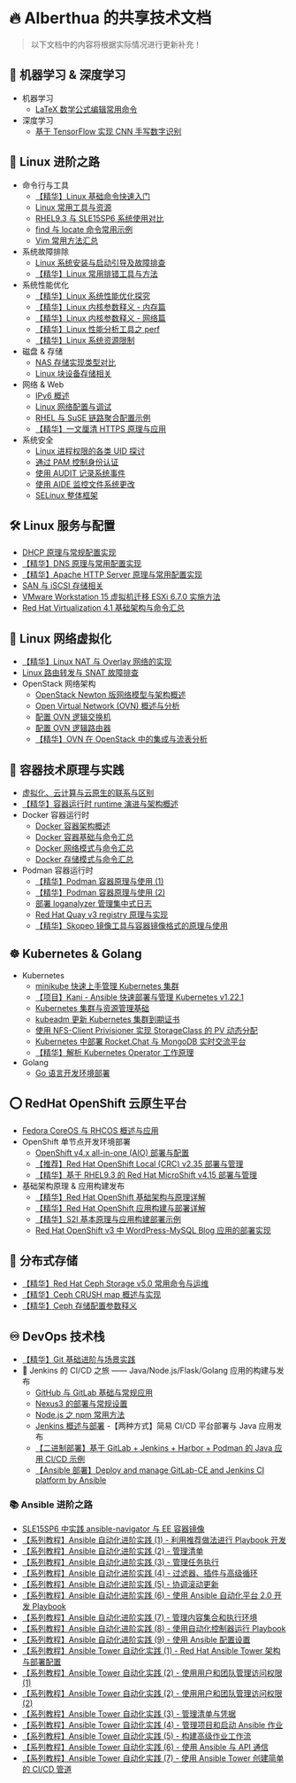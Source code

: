 # 🔥 Alberthua 的共享技术文档

> 以下文档中的内容将根据实际情况进行更新补充！

## 🧠 机器学习 & 深度学习

- 机器学习
  - [LaTeX 数学公式编辑常用命令](https://github.com/Alberthua-Perl/python-project-demo/blob/develop/%E6%9C%BA%E5%99%A8%E5%AD%A6%E4%B9%A0%20%26%20%E6%B7%B1%E5%BA%A6%E5%AD%A6%E4%B9%A0%E7%B3%BB%E5%88%97/LaTeX%20%E6%95%B0%E5%AD%A6%E5%85%AC%E5%BC%8F%E7%BC%96%E8%BE%91%E5%B8%B8%E7%94%A8%E5%91%BD%E4%BB%A4.md)
- 深度学习
  - [基于 TensorFlow 实现 CNN 手写数字识别](https://github.com/Alberthua-Perl/python-project-demo/blob/develop/%E5%9F%BA%E4%BA%8E%20TensorFlow%20%E5%AE%9E%E7%8E%B0%20CNN%20%E6%89%8B%E5%86%99%E6%95%B0%E5%AD%97%E8%AF%86%E5%88%AB/%E5%9F%BA%E4%BA%8E%20TensorFlow%20%E5%AE%9E%E7%8E%B0%20CNN%20%E6%89%8B%E5%86%99%E6%95%B0%E5%AD%97%E8%AF%86%E5%88%AB.ipynb)

## 🐧 **Linux 进阶之路**

- 命令行与工具
  - [【精华】Linux 基础命令快速入门](https://github.com/Alberthua-Perl/tech-docs/blob/master/Linux%20%E5%9F%BA%E7%A1%80%E4%B8%8E%E8%BF%9B%E9%98%B6/Linux%20%E5%9F%BA%E7%A1%80%E5%91%BD%E4%BB%A4%E5%BF%AB%E9%80%9F%E5%85%A5%E9%97%A8.md)
  - [Linux 常用工具与资源](https://github.com/Alberthua-Perl/tech-docs/blob/master/Linux%20%E5%9F%BA%E7%A1%80%E4%B8%8E%E8%BF%9B%E9%98%B6/Linux%20%E5%B8%B8%E7%94%A8%E5%B7%A5%E5%85%B7%E4%B8%8E%E8%B5%84%E6%BA%90/Linux%20%E5%B8%B8%E7%94%A8%E5%B7%A5%E5%85%B7%E4%B8%8E%E8%B5%84%E6%BA%90.md)
  - [RHEL9.3 与 SLE15SP6 系统使用对比](https://github.com/Alberthua-Perl/tech-docs/blob/master/Linux%20%E5%9F%BA%E7%A1%80%E4%B8%8E%E8%BF%9B%E9%98%B6/RHEL9.3%20%E4%B8%8E%20SLE15SP6%20%E7%B3%BB%E7%BB%9F%E4%BD%BF%E7%94%A8%E5%AF%B9%E6%AF%94/RHEL9.3%20%E4%B8%8E%20SLE15SP6%20%E7%B3%BB%E7%BB%9F%E4%BD%BF%E7%94%A8%E5%AF%B9%E6%AF%94.md)
  - [find 与 locate 命令常用示例](https://github.com/Alberthua-Perl/tech-docs/blob/master/Linux%20%E5%9F%BA%E7%A1%80%E4%B8%8E%E8%BF%9B%E9%98%B6/find%20%E4%B8%8E%20locate%20%E5%91%BD%E4%BB%A4%E5%B8%B8%E7%94%A8%E7%A4%BA%E4%BE%8B.md)
  - [Vim 常用方法汇总](https://github.com/Alberthua-Perl/tech-docs/blob/master/Linux%20%E5%9F%BA%E7%A1%80%E4%B8%8E%E8%BF%9B%E9%98%B6/Vim%20%E5%B8%B8%E7%94%A8%E6%96%B9%E6%B3%95%E6%B1%87%E6%80%BB/Vim%20%E5%B8%B8%E7%94%A8%E6%96%B9%E6%B3%95%E6%B1%87%E6%80%BB.md)
- 系统故障排除
  - [Linux 系统安装与启动引导及故障排查](https://github.com/Alberthua-Perl/tech-docs/blob/master/Linux%20%E5%9F%BA%E7%A1%80%E4%B8%8E%E8%BF%9B%E9%98%B6/Linux%20%E7%B3%BB%E7%BB%9F%E5%AE%89%E8%A3%85%E4%B8%8E%E5%90%AF%E5%8A%A8%E5%BC%95%E5%AF%BC%E8%A6%81%E7%82%B9%E5%8F%8A%E6%95%85%E9%9A%9C%E6%8E%92%E6%9F%A5/Linux%20%E7%B3%BB%E7%BB%9F%E5%AE%89%E8%A3%85%E4%B8%8E%E5%90%AF%E5%8A%A8%E5%BC%95%E5%AF%BC%E8%A6%81%E7%82%B9%E5%8F%8A%E6%95%85%E9%9A%9C%E6%8E%92%E6%9F%A5.md)
  - [【精华】Linux 常用排错工具与方法](https://github.com/Alberthua-Perl/tech-docs/blob/master/Linux%20%E5%9F%BA%E7%A1%80%E4%B8%8E%E8%BF%9B%E9%98%B6/Linux%20%E5%B8%B8%E7%94%A8%E6%8E%92%E9%94%99%E5%B7%A5%E5%85%B7%E4%B8%8E%E6%96%B9%E6%B3%95/Linux%20%E5%B8%B8%E7%94%A8%E6%8E%92%E9%94%99%E5%B7%A5%E5%85%B7%E4%B8%8E%E6%96%B9%E6%B3%95.md)
- 系统性能优化
  - [【精华】Linux 系统性能优化探究](https://github.com/Alberthua-Perl/tech-docs/blob/master/Linux%20%E5%9F%BA%E7%A1%80%E4%B8%8E%E8%BF%9B%E9%98%B6/Linux%20%E7%B3%BB%E7%BB%9F%E6%80%A7%E8%83%BD%E4%BC%98%E5%8C%96%E6%8E%A2%E7%A9%B6/Linux%20%E7%B3%BB%E7%BB%9F%E6%80%A7%E8%83%BD%E4%BC%98%E5%8C%96%E6%8E%A2%E7%A9%B6.md)
  - [【精华】Linux 内核参数释义 - 内存篇](https://github.com/Alberthua-Perl/tech-docs/blob/master/Linux%20%E5%9F%BA%E7%A1%80%E4%B8%8E%E8%BF%9B%E9%98%B6/Linux%20%E7%B3%BB%E7%BB%9F%E6%80%A7%E8%83%BD%E4%BC%98%E5%8C%96%E6%8E%A2%E7%A9%B6/Linux%E5%86%85%E6%A0%B8%E5%8F%82%E6%95%B0%E9%87%8A%E4%B9%89_Memory_20240907%E6%9B%B4%E6%96%B0.png)
  - [【精华】Linux 内核参数释义 - 网络篇](https://github.com/Alberthua-Perl/tech-docs/blob/master/Linux%20%E5%9F%BA%E7%A1%80%E4%B8%8E%E8%BF%9B%E9%98%B6/Linux%20%E7%B3%BB%E7%BB%9F%E6%80%A7%E8%83%BD%E4%BC%98%E5%8C%96%E6%8E%A2%E7%A9%B6/Linux%E5%86%85%E6%A0%B8%E5%8F%82%E6%95%B0%E9%87%8A%E4%B9%89_Network_20240907%E6%9B%B4%E6%96%B0.png)
  - [【精华】Linux 性能分析工具之 perf](https://github.com/Alberthua-Perl/tech-docs/blob/master/Linux%20%E5%9F%BA%E7%A1%80%E4%B8%8E%E8%BF%9B%E9%98%B6/Linux%20%E6%80%A7%E8%83%BD%E5%88%86%E6%9E%90%E5%B7%A5%E5%85%B7%E4%B9%8B%20perf/Linux%20%E6%80%A7%E8%83%BD%E5%88%86%E6%9E%90%E5%B7%A5%E5%85%B7%E4%B9%8B%20perf.md)
  - [【精华】Linux 系统资源限制](https://github.com/Alberthua-Perl/tech-docs/blob/master/Linux%20%E5%9F%BA%E7%A1%80%E4%B8%8E%E8%BF%9B%E9%98%B6/Linux%20%E7%B3%BB%E7%BB%9F%E8%B5%84%E6%BA%90%E9%99%90%E5%88%B6/Linux%20%E7%B3%BB%E7%BB%9F%E8%B5%84%E6%BA%90%E9%99%90%E5%88%B6.md)
- 磁盘 & 存储
  - [NAS 存储实现类型对比](https://github.com/Alberthua-Perl/tech-docs/blob/master/Linux%20%E5%9F%BA%E7%A1%80%E4%B8%8E%E8%BF%9B%E9%98%B6/NAS%20%E5%AE%9E%E7%8E%B0%E7%B1%BB%E5%9E%8B%E5%AF%B9%E6%AF%94/NAS%20%E5%AD%98%E5%82%A8%E5%AE%9E%E7%8E%B0%E7%B1%BB%E5%9E%8B%E5%AF%B9%E6%AF%94.md)
  - [Linux 块设备存储相关](https://github.com/Alberthua-Perl/tech-docs/blob/master/Linux%20%E5%9F%BA%E7%A1%80%E4%B8%8E%E8%BF%9B%E9%98%B6/Linux%20%E5%9D%97%E8%AE%BE%E5%A4%87%E5%AD%98%E5%82%A8%E7%9B%B8%E5%85%B3/Linux%20%E5%9D%97%E8%AE%BE%E5%A4%87%E5%AD%98%E5%82%A8%E7%9B%B8%E5%85%B3.md)
- 网络 & Web
  - [IPv6 概述](https://github.com/Alberthua-Perl/tech-docs/blob/master/Linux%20%E5%9F%BA%E7%A1%80%E4%B8%8E%E8%BF%9B%E9%98%B6/IPv6%20%E6%A6%82%E8%BF%B0.pdf)
  - [Linux 网络配置与调试](https://github.com/Alberthua-Perl/tech-docs/blob/master/Linux%20%E5%9F%BA%E7%A1%80%E4%B8%8E%E8%BF%9B%E9%98%B6/Linux%20%E7%BD%91%E7%BB%9C%E9%85%8D%E7%BD%AE%E4%B8%8E%E8%B0%83%E8%AF%95.md)
  - [RHEL 与 SuSE 链路聚合配置示例](https://github.com/Alberthua-Perl/tech-docs/blob/master/Linux%20%E5%9F%BA%E7%A1%80%E4%B8%8E%E8%BF%9B%E9%98%B6/RHEL%20%E4%B8%8E%20SuSE%20%E9%93%BE%E8%B7%AF%E8%81%9A%E5%90%88%E9%85%8D%E7%BD%AE%E7%A4%BA%E4%BE%8B.pdf)
  - [【精华】一文厘清 HTTPS 原理与应用](https://github.com/Alberthua-Perl/tech-docs/blob/master/Linux%20%E5%9F%BA%E7%A1%80%E4%B8%8E%E8%BF%9B%E9%98%B6/%E4%B8%80%E6%96%87%E5%8E%98%E6%B8%85%20HTTPS%20%E5%8E%9F%E7%90%86%E4%B8%8E%E5%BA%94%E7%94%A8/%E4%B8%80%E6%96%87%E5%8E%98%E6%B8%85%20HTTPS%20%E5%8E%9F%E7%90%86%E4%B8%8E%E5%BA%94%E7%94%A8.md)
- 系统安全
  - [Linux 进程权限的各类 UID 探讨](https://github.com/Alberthua-Perl/tech-docs/blob/master/Linux%20%E5%9F%BA%E7%A1%80%E4%B8%8E%E8%BF%9B%E9%98%B6/Linux%20%E8%BF%9B%E7%A8%8B%E6%9D%83%E9%99%90%E7%9A%84%E5%90%84%E7%B1%BB%20UID%20%E6%8E%A2%E8%AE%A8/Linux%20%E8%BF%9B%E7%A8%8B%E6%9D%83%E9%99%90%E7%9A%84%E5%90%84%E7%B1%BB%20UID%20%E6%8E%A2%E8%AE%A8.md)
  - [通过 PAM 控制身份认证](https://github.com/Alberthua-Perl/tech-docs/blob/master/Linux%20%E5%9F%BA%E7%A1%80%E4%B8%8E%E8%BF%9B%E9%98%B6/%E9%80%9A%E8%BF%87%20PAM%20%E6%8E%A7%E5%88%B6%E8%BA%AB%E4%BB%BD%E8%AE%A4%E8%AF%81.png)
  - [使用 AUDIT 记录系统事件](https://github.com/Alberthua-Perl/tech-docs/blob/master/Linux%20%E5%9F%BA%E7%A1%80%E4%B8%8E%E8%BF%9B%E9%98%B6/%E4%BD%BF%E7%94%A8%20AUDIT%20%E8%AE%B0%E5%BD%95%E7%B3%BB%E7%BB%9F%E4%BA%8B%E4%BB%B6.png)
  - [使用 AIDE 监控文件系统更改](https://github.com/Alberthua-Perl/tech-docs/blob/master/Linux%20%E5%9F%BA%E7%A1%80%E4%B8%8E%E8%BF%9B%E9%98%B6/%E4%BD%BF%E7%94%A8%20AIDE%20%E7%9B%91%E6%8E%A7%E6%96%87%E4%BB%B6%E7%B3%BB%E7%BB%9F%E6%9B%B4%E6%94%B9.png)
  - [SELinux 整体框架](https://github.com/Alberthua-Perl/tech-docs/blob/master/Linux%20%E5%9F%BA%E7%A1%80%E4%B8%8E%E8%BF%9B%E9%98%B6/SELinux%20%E6%A1%86%E6%9E%B6.png)

## 🛠 **Linux 服务与配置**

- [DHCP 原理与常规配置实现](https://github.com/Alberthua-Perl/sc-col/tree/master/dhcp-server-conf)
- [【精华】DNS 原理与常用配置实现](https://github.com/Alberthua-Perl/tech-docs/blob/master/Linux%20%E5%9F%BA%E7%A1%80%E4%B8%8E%E8%BF%9B%E9%98%B6/DNS%20%E5%8E%9F%E7%90%86%E4%B8%8E%E5%B8%B8%E7%94%A8%E9%85%8D%E7%BD%AE%E5%AE%9E%E7%8E%B0/DNS%20%E5%8E%9F%E7%90%86%E4%B8%8E%E5%B8%B8%E7%94%A8%E9%85%8D%E7%BD%AE%E5%AE%9E%E7%8E%B0.md)
- [【精华】Apache HTTP Server 原理与常用配置实现](https://github.com/Alberthua-Perl/tech-docs/blob/master/Linux%20%E5%9F%BA%E7%A1%80%E4%B8%8E%E8%BF%9B%E9%98%B6/Apache%20HTTP%20Server%20%20%E5%8E%9F%E7%90%86%E4%B8%8E%E5%B8%B8%E7%94%A8%E9%85%8D%E7%BD%AE%E5%AE%9E%E7%8E%B0.md)
- [SAN 与 iSCSI 存储相关](https://github.com/Alberthua-Perl/tech-docs/blob/master/Linux%20%E5%9F%BA%E7%A1%80%E4%B8%8E%E8%BF%9B%E9%98%B6/SAN%20%E4%B8%8E%20iSCSI%20%E5%AD%98%E5%82%A8%E7%9B%B8%E5%85%B3/SAN%20%E4%B8%8E%20iSCSI%20%E5%AD%98%E5%82%A8%E7%9B%B8%E5%85%B3.md)
- [VMware Workstation 15 虚拟机迁移 ESXi 6.7.0 实施方法](https://github.com/Alberthua-Perl/tech-docs/blob/master/Linux%20%E5%9F%BA%E7%A1%80%E4%B8%8E%E8%BF%9B%E9%98%B6/VMware%20Workstation%2015%20%E8%99%9A%E6%8B%9F%E6%9C%BA%E8%BF%81%E7%A7%BB%20ESXi%206.7.0%20%E5%AE%9E%E6%96%BD%E6%96%B9%E6%B3%95/VMware%20Workstation%2015%20%E8%99%9A%E6%8B%9F%E6%9C%BA%E8%BF%81%E7%A7%BB%20ESXi%206.7.0%20%E5%AE%9E%E6%96%BD%E6%96%B9%E6%B3%95.md)
- [Red Hat Virtualization 4.1 基础架构与命令汇总](https://github.com/Alberthua-Perl/tech-docs/blob/master/Linux%20%E5%9F%BA%E7%A1%80%E4%B8%8E%E8%BF%9B%E9%98%B6/Red%20Hat%20Virtualization%204.1%20%E5%9F%BA%E7%A1%80%E6%9E%B6%E6%9E%84%E4%B8%8E%E5%91%BD%E4%BB%A4%E6%B1%87%E6%80%BB.pdf)

## 🚀 **Linux 网络虚拟化**

- [【精华】Linux NAT 与 Overlay 网络的实现](https://github.com/Alberthua-Perl/tech-docs/blob/master/Linux%20%E7%BD%91%E7%BB%9C%E8%99%9A%E6%8B%9F%E5%8C%96/Linux%20NAT%20%E4%B8%8E%20Overlay%20%E7%BD%91%E7%BB%9C%E7%9A%84%E5%AE%9E%E7%8E%B0.md)
- [Linux 路由转发与 SNAT 故障排查](https://github.com/Alberthua-Perl/tech-docs/blob/master/Linux%20%E7%BD%91%E7%BB%9C%E8%99%9A%E6%8B%9F%E5%8C%96/Linux%20%E8%B7%AF%E7%94%B1%E8%BD%AC%E5%8F%91%E4%B8%8E%20SNAT%20%E6%95%85%E9%9A%9C%E6%8E%92%E6%9F%A5.md)
- OpenStack 网络架构
  - [OpenStack Newton 版网络模型与架构概述](https://github.com/Alberthua-Perl/tech-docs/blob/master/Linux%20%E7%BD%91%E7%BB%9C%E8%99%9A%E6%8B%9F%E5%8C%96/OpenStack%20Newton%20%E7%89%88%E7%BD%91%E7%BB%9C%E6%A8%A1%E5%9E%8B%E4%B8%8E%E6%9E%B6%E6%9E%84%E6%A6%82%E8%BF%B0.md)
  - [Open Virtual Network (OVN) 概述与分析](https://github.com/Alberthua-Perl/sc-col/blob/master/ovn-arch/docs/ovn-arch-introduce.md)
  - [配置 OVN 逻辑交换机](https://github.com/Alberthua-Perl/sc-col/blob/master/ovn-arch/docs/ovn-logical-switch-demo.md)
  - [配置 OVN 逻辑路由器](https://github.com/Alberthua-Perl/sc-col/blob/master/ovn-arch/docs/ovn-logical-router-demo.md)
  - [【精华】OVN 在 OpenStack 中的集成与流表分析](https://github.com/Alberthua-Perl/sc-col/blob/master/ovn-arch/docs/ovn-openstack-openflow-analysis.md)

## 🐳 **容器技术原理与实践**

- [虚拟化、云计算与云原生的联系与区别](https://github.com/Alberthua-Perl/tech-docs/blob/master/%E5%AE%B9%E5%99%A8%E6%8A%80%E6%9C%AF%E5%8E%9F%E7%90%86%E4%B8%8E%E5%AE%9E%E8%B7%B5/%E8%99%9A%E6%8B%9F%E5%8C%96%E3%80%81%E4%BA%91%E8%AE%A1%E7%AE%97%E4%B8%8E%E4%BA%91%E5%8E%9F%E7%94%9F%E7%9A%84%E8%81%94%E7%B3%BB%E4%B8%8E%E5%8C%BA%E5%88%AB.md)
- [【精华】容器运行时 runtime 演进与架构概述](https://github.com/Alberthua-Perl/tech-docs/blob/master/%E5%AE%B9%E5%99%A8%E6%8A%80%E6%9C%AF%E5%8E%9F%E7%90%86%E4%B8%8E%E5%AE%9E%E8%B7%B5/%E5%AE%B9%E5%99%A8%E8%BF%90%E8%A1%8C%E6%97%B6%20runtime%20%E6%BC%94%E8%BF%9B%E4%B8%8E%E6%9E%B6%E6%9E%84%E6%A6%82%E8%BF%B0.md)
- Docker 容器运行时
  - [Docker 容器架构概述](https://github.com/Alberthua-Perl/tech-docs/blob/master/%E5%AE%B9%E5%99%A8%E6%8A%80%E6%9C%AF%E5%8E%9F%E7%90%86%E4%B8%8E%E5%AE%9E%E8%B7%B5/Docker%E5%AE%B9%E5%99%A8%E6%9E%B6%E6%9E%84%E6%A6%82%E8%BF%B0.pdf)
  - [Docker 容器基础与命令汇总](https://github.com/Alberthua-Perl/tech-docs/blob/master/%E5%AE%B9%E5%99%A8%E6%8A%80%E6%9C%AF%E5%8E%9F%E7%90%86%E4%B8%8E%E5%AE%9E%E8%B7%B5/Docker%E5%AE%B9%E5%99%A8%E5%9F%BA%E7%A1%80%E4%B8%8E%E5%91%BD%E4%BB%A4%E6%B1%87%E6%80%BB.pdf)
  - [Docker 网络模式与命令汇总](https://github.com/Alberthua-Perl/tech-docs/blob/master/%E5%AE%B9%E5%99%A8%E6%8A%80%E6%9C%AF%E5%8E%9F%E7%90%86%E4%B8%8E%E5%AE%9E%E8%B7%B5/Docker%E7%BD%91%E7%BB%9C%E6%A8%A1%E5%BC%8F%E4%B8%8E%E5%91%BD%E4%BB%A4%E6%B1%87%E6%80%BB.pdf)
  - [Docker 存储模式与命令汇总](https://github.com/Alberthua-Perl/tech-docs/blob/master/%E5%AE%B9%E5%99%A8%E6%8A%80%E6%9C%AF%E5%8E%9F%E7%90%86%E4%B8%8E%E5%AE%9E%E8%B7%B5/Docker%E5%AD%98%E5%82%A8%E6%A8%A1%E5%BC%8F%E4%B8%8E%E5%91%BD%E4%BB%A4%E6%B1%87%E6%80%BB.pdf)
- Podman 容器运行时
  - [【精华】Podman 容器原理与使用 (1)](https://github.com/Alberthua-Perl/tech-docs/blob/master/%E5%AE%B9%E5%99%A8%E6%8A%80%E6%9C%AF%E5%8E%9F%E7%90%86%E4%B8%8E%E5%AE%9E%E8%B7%B5/Podman%20%E5%AE%B9%E5%99%A8%E5%8E%9F%E7%90%86%E4%B8%8E%E4%BD%BF%E7%94%A8%EF%BC%881%EF%BC%89.md)
  - [【精华】Podman 容器原理与使用 (2)](https://github.com/Alberthua-Perl/tech-docs/blob/master/%E5%AE%B9%E5%99%A8%E6%8A%80%E6%9C%AF%E5%8E%9F%E7%90%86%E4%B8%8E%E5%AE%9E%E8%B7%B5/Podman%20%E5%AE%B9%E5%99%A8%E5%8E%9F%E7%90%86%E4%B8%8E%E4%BD%BF%E7%94%A8%EF%BC%882%EF%BC%89.md)
  - [部署 loganalyzer 管理集中式日志](https://github.com/Alberthua-Perl/tech-docs/blob/master/%E5%AE%B9%E5%99%A8%E6%8A%80%E6%9C%AF%E5%8E%9F%E7%90%86%E4%B8%8E%E5%AE%9E%E8%B7%B5/%E9%83%A8%E7%BD%B2%20loganalyzer%20%E7%AE%A1%E7%90%86%E9%9B%86%E4%B8%AD%E5%BC%8F%E6%97%A5%E5%BF%97.md)
  - [Red Hat Quay v3 registry 原理与实现](https://github.com/Alberthua-Perl/tech-docs/blob/master/%E5%AE%B9%E5%99%A8%E6%8A%80%E6%9C%AF%E5%8E%9F%E7%90%86%E4%B8%8E%E5%AE%9E%E8%B7%B5/Red%20Hat%20Quay%20v3%20registry%20%E5%8E%9F%E7%90%86%E4%B8%8E%E5%AE%9E%E7%8E%B0.md)
  - [【精华】Skopeo 镜像工具与容器镜像格式的原理与使用](https://github.com/Alberthua-Perl/tech-docs/blob/master/%E5%AE%B9%E5%99%A8%E6%8A%80%E6%9C%AF%E5%8E%9F%E7%90%86%E4%B8%8E%E5%AE%9E%E8%B7%B5/Skopeo%20%E9%95%9C%E5%83%8F%E5%B7%A5%E5%85%B7%E4%B8%8E%E5%AE%B9%E5%99%A8%E9%95%9C%E5%83%8F%E6%A0%BC%E5%BC%8F%E7%9A%84%E5%8E%9F%E7%90%86%E4%B8%8E%E4%BD%BF%E7%94%A8.md)

## ☸ **Kubernetes & Golang**

- Kubernetes
  - [minikube 快速上手管理 Kubernetes 集群](https://github.com/Alberthua-Perl/tech-docs/blob/master/Kubernetes/minukube%20%E5%BF%AB%E9%80%9F%E4%B8%8A%E6%89%8B%E7%AE%A1%E7%90%86%20Kubernetes%20%E9%9B%86%E7%BE%A4/minikube%20%E5%BF%AB%E9%80%9F%E4%B8%8A%E6%89%8B%E7%AE%A1%E7%90%86%20Kubernetes%20%E9%9B%86%E7%BE%A4.md)
  - [【项目】Kani - Ansible 快速部署与管理 Kubernetes v1.22.1](https://github.com/Alberthua-Perl/kani)
  - [Kubernetes 集群与资源管理基础](https://github.com/Alberthua-Perl/tech-docs/blob/master/Kubernetes/Kubernetes%20%E9%9B%86%E7%BE%A4%E4%B8%8E%E8%B5%84%E6%BA%90%E7%AE%A1%E7%90%86%E5%9F%BA%E7%A1%80/Kubernetes%20%E9%9B%86%E7%BE%A4%E4%B8%8E%E8%B5%84%E6%BA%90%E7%AE%A1%E7%90%86%E5%9F%BA%E7%A1%80.md)
  - [kubeadm 更新 Kubernetes 集群到期证书](https://github.com/Alberthua-Perl/tech-docs/blob/master/Kubernetes/kubeadm%20%E6%9B%B4%E6%96%B0%20Kubernetes%20%E9%9B%86%E7%BE%A4%E5%88%B0%E6%9C%9F%E8%AF%81%E4%B9%A6.md)
  - [使用 NFS-Client Privisioner 实现 StorageClass 的 PV 动态分配](https://github.com/Alberthua-Perl/go-kubernetes-learn-path/tree/hotfixes/nfs-provisioned-storageclass)
  - [Kubernetes 中部署 Rocket.Chat 与 MongoDB 实时交流平台](https://github.com/Alberthua-Perl/go-kubernetes-learn-path/tree/hotfixes/rocketchat-mongo-statefulset-app)
  - [【精华】解析 Kubernetes Operator 工作原理](https://github.com/Alberthua-Perl/tech-docs/blob/master/Kubernetes/%E8%A7%A3%E6%9E%90%20Kubernetes%20Operator%20%E5%B7%A5%E4%BD%9C%E5%8E%9F%E7%90%86/%E8%A7%A3%E6%9E%90%20Kubernetes%20Operator%20%E5%B7%A5%E4%BD%9C%E5%8E%9F%E7%90%86.md)
- Golang
  - [Go 语言开发环境部署](https://github.com/Alberthua-Perl/tech-docs/blob/master/Go%20%E7%A8%8B%E5%BA%8F%E8%AE%BE%E8%AE%A1%E8%AF%AD%E8%A8%80/Go%20%E8%AF%AD%E8%A8%80%E5%BC%80%E5%8F%91%E7%8E%AF%E5%A2%83%E9%83%A8%E7%BD%B2.md)

## ⭕️ **RedHat OpenShift 云原生平台**

- [Fedora CoreOS 与 RHCOS 概述与应用](https://github.com/Alberthua-Perl/tech-docs/blob/master/RedHat%20OpenShift%20Container%20Platform/Fedora%20CoreOS%20%E4%B8%8E%20RHCOS%20%E6%A6%82%E8%BF%B0%E4%B8%8E%E5%BA%94%E7%94%A8/Fedora%20CoreOS%20%E4%B8%8E%20RHCOS%20%E6%A6%82%E8%BF%B0%E4%B8%8E%E5%BA%94%E7%94%A8.md)
- OpenShift 单节点开发环境部署
  - [OpenShift v4.x all-in-one (AIO) 部署与配置](https://github.com/Alberthua-Perl/tech-docs/blob/master/RedHat%20OpenShift%20Container%20Platform/OpenShift%20v4.x%20all-in-one%20(AIO)%20%E9%83%A8%E7%BD%B2%E4%B8%8E%E9%85%8D%E7%BD%AE/OpenShift%20v4.x%20all-in-one%20(AIO)%20%E9%83%A8%E7%BD%B2%E4%B8%8E%E9%85%8D%E7%BD%AE.md)
  - [【推荐】Red Hat OpenShift Local (CRC) v2.35 部署与管理](https://github.com/Alberthua-Perl/tech-docs/blob/master/RedHat%20OpenShift%20Container%20Platform/Red%20Hat%20OpenShift%20Local%20(CRC)%20v2.35%20%E9%83%A8%E7%BD%B2%E4%B8%8E%E7%AE%A1%E7%90%86.md)
  - [【精华】基于 RHEL9.3 的 Red Hat MicroShift v4.15 部署与管理](https://github.com/Alberthua-Perl/tech-docs/blob/master/RedHat%20OpenShift%20Container%20Platform/%E5%9F%BA%E4%BA%8E%20RHEL9.3%20%E7%9A%84%20Red%20Hat%20MicroShift%20v4.15%20%E9%83%A8%E7%BD%B2%E4%B8%8E%E7%AE%A1%E7%90%86/%E5%9F%BA%E4%BA%8E%20RHEL9.3%20%E7%9A%84%20Red%20Hat%20MicroShift%20v4.15%20%E9%83%A8%E7%BD%B2%E4%B8%8E%E7%AE%A1%E7%90%86.md)
- 基础架构原理 & 应用构建发布
  - [【精华】Red Hat OpenShift 基础架构与原理详解](https://github.com/Alberthua-Perl/tech-docs/blob/master/RedHat%20OpenShift%20Container%20Platform/Red%20Hat%20OpenShift%20%E5%9F%BA%E7%A1%80%E6%9E%B6%E6%9E%84%E4%B8%8E%E5%8E%9F%E7%90%86%E8%AF%A6%E8%A7%A3/Red%20Hat%20OpenShift%20%E5%9F%BA%E7%A1%80%E6%9E%B6%E6%9E%84%E4%B8%8E%E5%8E%9F%E7%90%86%E8%AF%A6%E8%A7%A3.md)
  - [【精华】Red Hat OpenShift 应用构建与部署详解](https://github.com/Alberthua-Perl/tech-docs/blob/master/RedHat%20OpenShift%20Container%20Platform/Red%20Hat%20OpenShift%20%E5%BA%94%E7%94%A8%E6%9E%84%E5%BB%BA%E4%B8%8E%E9%83%A8%E7%BD%B2%E8%AF%A6%E8%A7%A3/Red%20Hat%20OpenShift%20%E5%BA%94%E7%94%A8%E6%9E%84%E5%BB%BA%E4%B8%8E%E9%83%A8%E7%BD%B2%E8%AF%A6%E8%A7%A3.md)
  - [【精华】S2I 基本原理与应用构建部署示例](https://github.com/Alberthua-Perl/tech-docs/blob/master/RedHat%20OpenShift%20Container%20Platform/S2I%20%E5%9F%BA%E6%9C%AC%E5%8E%9F%E7%90%86%E4%B8%8E%E5%BA%94%E7%94%A8%E6%9E%84%E5%BB%BA%E9%83%A8%E7%BD%B2%E7%A4%BA%E4%BE%8B/S2I%20%E5%9F%BA%E6%9C%AC%E5%8E%9F%E7%90%86%E4%B8%8E%E5%BA%94%E7%94%A8%E6%9E%84%E5%BB%BA%E9%83%A8%E7%BD%B2%E7%A4%BA%E4%BE%8B.md)
  - [Red Hat OpenShift v3 中 WordPress-MySQL Blog 应用的部署实现](https://github.com/Alberthua-Perl/go-kubernetes-learn-path/tree/hotfixes/wordpress-mysql-blog-app)

## 🐙 **分布式存储**

- [【精华】Red Hat Ceph Storage v5.0 常用命令与运维](https://github.com/Alberthua-Perl/tech-docs/blob/master/%E5%88%86%E5%B8%83%E5%BC%8F%E5%AD%98%E5%82%A8/Red%20Hat%20Ceph%20Storage%20v5.0%20%E5%B8%B8%E7%94%A8%E5%91%BD%E4%BB%A4%E4%B8%8E%E8%BF%90%E7%BB%B4/Red%20Hat%20Ceph%20Storage%20v5.0%20%E5%B8%B8%E7%94%A8%E5%91%BD%E4%BB%A4%E4%B8%8E%E8%BF%90%E7%BB%B4.md)
- [【精华】Ceph CRUSH map 概述与实现](https://github.com/Alberthua-Perl/tech-docs/blob/master/%E5%88%86%E5%B8%83%E5%BC%8F%E5%AD%98%E5%82%A8/Ceph%20CRUSH%20map%20%E6%A6%82%E8%BF%B0%E4%B8%8E%E5%AE%9E%E7%8E%B0/Ceph%20CRUSH%20map%20%E6%A6%82%E8%BF%B0%E4%B8%8E%E5%AE%9E%E7%8E%B0.md)
- [【精华】Ceph 存储配置参数释义](https://github.com/Alberthua-Perl/tech-docs/blob/master/%E5%88%86%E5%B8%83%E5%BC%8F%E5%AD%98%E5%82%A8/Ceph%20%E5%AD%98%E5%82%A8%E9%85%8D%E7%BD%AE%E5%8F%82%E6%95%B0%E9%87%8A%E4%B9%89_20250427%E6%9B%B4%E6%96%B0.png)

## ♾️ **DevOps 技术栈**

- [【精华】Git 基础进阶与场景实践](https://github.com/Alberthua-Perl/tech-docs/blob/master/DevOps%20%E6%8A%80%E6%9C%AF%E6%A0%88/Git%20%E5%9F%BA%E7%A1%80%E8%BF%9B%E9%98%B6%E4%B8%8E%E5%9C%BA%E6%99%AF%E5%AE%9E%E8%B7%B5/Git%20%E5%9F%BA%E7%A1%80%E8%BF%9B%E9%98%B6%E4%B8%8E%E5%9C%BA%E6%99%AF%E5%AE%9E%E8%B7%B5.md)
- 🎯 Jenkins 的 CI/CD 之旅 —— Java/Node.js/Flask/Golang 应用的构建与发布
  - [GitHub 与 GitLab 基础与常规应用](https://github.com/Alberthua-Perl/tech-docs/blob/master/DevOps%20%E6%8A%80%E6%9C%AF%E6%A0%88/Jenkins%20%E7%9A%84%20CICD%20%E4%B9%8B%E6%97%85/GitHub%20%E4%B8%8E%20GitLab%20%E5%9F%BA%E7%A1%80%E4%B8%8E%E5%B8%B8%E8%A7%84%E4%BD%BF%E7%94%A8/GitHub%20%E4%B8%8E%20GitLab%20%E5%9F%BA%E7%A1%80%E4%B8%8E%E5%B8%B8%E8%A7%84%E4%BD%BF%E7%94%A8.md)
  - [Nexus3 的部署与常规设置](https://github.com/Alberthua-Perl/tech-docs/blob/master/DevOps%20%E6%8A%80%E6%9C%AF%E6%A0%88/Jenkins%20%E7%9A%84%20CICD%20%E4%B9%8B%E6%97%85/Nexus3%20%E7%9A%84%E9%83%A8%E7%BD%B2%E4%B8%8E%E5%B8%B8%E8%A7%84%E8%AE%BE%E7%BD%AE/Nexus3%20%E7%9A%84%E9%83%A8%E7%BD%B2%E4%B8%8E%E5%B8%B8%E8%A7%84%E8%AE%BE%E7%BD%AE.md)
  - [Node.js 之 npm 常用方法](https://github.com/Alberthua-Perl/tech-docs/blob/master/DevOps%20%E6%8A%80%E6%9C%AF%E6%A0%88/Jenkins%20%E7%9A%84%20CICD%20%E4%B9%8B%E6%97%85/Node.js%20%E4%B9%8B%20npm%20%E5%B8%B8%E7%94%A8%E6%96%B9%E6%B3%95/Node.js%20%E4%B9%8B%20npm%20%E5%B8%B8%E7%94%A8%E6%96%B9%E6%B3%95.md)
  - [Jenkins 概述与部署](https://github.com/Alberthua-Perl/tech-docs/blob/master/DevOps%20%E6%8A%80%E6%9C%AF%E6%A0%88/Jenkins%20%E7%9A%84%20CICD%20%E4%B9%8B%E6%97%85/Jenkins%20%E6%A6%82%E8%BF%B0%E4%B8%8E%E9%83%A8%E7%BD%B2/Jenkins%20%E6%A6%82%E8%BF%B0%E4%B8%8E%E9%83%A8%E7%BD%B2.md)
-【两种方式】简易 CI/CD 平台部署与 Java 应用发布
  - [【二进制部署】基于 GitLab + Jenkins + Harbor + Podman 的 Java 应用 CI/CD 示例](https://github.com/Alberthua-Perl/tech-docs/blob/master/DevOps%20%E6%8A%80%E6%9C%AF%E6%A0%88/%E5%9F%BA%E4%BA%8E%20GitLab%20%2B%20Jenkins%20%2B%20Harbor%20%2B%20Podman%20%E7%9A%84%20CICD%20%E7%A4%BA%E4%BE%8B/%E5%9F%BA%E4%BA%8E%20GitLab%20%2B%20Jenkins%20%2B%20Harbor%20%2B%20Podman%20%E7%9A%84%20CICD%20%E7%A4%BA%E4%BE%8B.md)
  - [【Ansible 部署】Deploy and manage GitLab-CE and Jenkins CI platform by Ansible](https://github.com/Alberthua-Perl/ansible-demo/tree/master/ansible-cicd-plt)

### 📚 Ansible 进阶之路

- [SLE15SP6 中实践 ansible-navigator 与 EE 容器镜像](https://github.com/Alberthua-Perl/tech-docs/blob/master/DevOps%20%E6%8A%80%E6%9C%AF%E6%A0%88/SLE15SP6%20%E4%B8%AD%E5%AE%9E%E8%B7%B5%20ansible-navigator%20%E4%B8%8E%20EE%20%E5%AE%B9%E5%99%A8%E9%95%9C%E5%83%8F.md)
- [【系列教程】Ansible 自动化进阶实践 (1) - 利用推荐做法进行 Playbook 开发](https://github.com/Alberthua-Perl/tech-docs/blob/master/DevOps%20%E6%8A%80%E6%9C%AF%E6%A0%88/Ansible%20%E8%87%AA%E5%8A%A8%E5%8C%96%E8%BF%9B%E9%98%B6%E5%AE%9E%E8%B7%B5%20-%20%E5%88%A9%E7%94%A8%E6%8E%A8%E8%8D%90%E5%81%9A%E6%B3%95%E8%BF%9B%E8%A1%8C%20Playbook%20%E5%BC%80%E5%8F%91.md)
- [【系列教程】Ansible 自动化进阶实践 (2) - 管理清单](https://github.com/Alberthua-Perl/tech-docs/blob/master/DevOps%20%E6%8A%80%E6%9C%AF%E6%A0%88/Ansible%20%E8%87%AA%E5%8A%A8%E5%8C%96%E8%BF%9B%E9%98%B6%E5%AE%9E%E8%B7%B5%20-%20%E7%AE%A1%E7%90%86%E6%B8%85%E5%8D%95.md)
- [【系列教程】Ansible 自动化进阶实践 (3) - 管理任务执行](https://github.com/Alberthua-Perl/tech-docs/blob/master/DevOps%20%E6%8A%80%E6%9C%AF%E6%A0%88/Ansible%20%E8%87%AA%E5%8A%A8%E5%8C%96%E8%BF%9B%E9%98%B6%E5%AE%9E%E8%B7%B5%20-%20%E7%AE%A1%E7%90%86%E4%BB%BB%E5%8A%A1%E6%89%A7%E8%A1%8C.md) 
- [【系列教程】Ansible 自动化进阶实践 (4) - 过滤器、插件与高级循环](https://github.com/Alberthua-Perl/tech-docs/blob/master/DevOps%20%E6%8A%80%E6%9C%AF%E6%A0%88/Ansible%20%E8%87%AA%E5%8A%A8%E5%8C%96%E8%BF%9B%E9%98%B6%E5%AE%9E%E8%B7%B5%20-%20%E8%BF%87%E6%BB%A4%E5%99%A8%E3%80%81%E6%8F%92%E4%BB%B6%E4%B8%8E%E9%AB%98%E7%BA%A7%E5%BE%AA%E7%8E%AF.md)
- [【系列教程】Ansible 自动化进阶实践 (5) - 协调滚动更新](https://github.com/Alberthua-Perl/tech-docs/blob/master/DevOps%20%E6%8A%80%E6%9C%AF%E6%A0%88/Ansible%20%E8%87%AA%E5%8A%A8%E5%8C%96%E8%BF%9B%E9%98%B6%E5%AE%9E%E8%B7%B5%20-%20%E5%8D%8F%E8%B0%83%E6%BB%9A%E5%8A%A8%E6%9B%B4%E6%96%B0.md)
- [【系列教程】Ansible 自动化进阶实践 (6) - 使用 Ansible 自动化平台 2.0 开发 Playbook](https://github.com/Alberthua-Perl/tech-docs/blob/master/DevOps%20%E6%8A%80%E6%9C%AF%E6%A0%88/Ansible%20%E8%87%AA%E5%8A%A8%E5%8C%96%E8%BF%9B%E9%98%B6%E5%AE%9E%E8%B7%B5%20-%20%E4%BD%BF%E7%94%A8%20Ansible%20%E8%87%AA%E5%8A%A8%E5%8C%96%E5%B9%B3%E5%8F%B0%202.0%20%E5%BC%80%E5%8F%91%20Playbook.md)
- [【系列教程】Ansible 自动化进阶实践 (7) - 管理内容集合和执行环境](https://github.com/Alberthua-Perl/tech-docs/blob/master/DevOps%20%E6%8A%80%E6%9C%AF%E6%A0%88/Ansible%20%E8%87%AA%E5%8A%A8%E5%8C%96%E8%BF%9B%E9%98%B6%E5%AE%9E%E8%B7%B5%20-%20%E7%AE%A1%E7%90%86%E5%86%85%E5%AE%B9%E9%9B%86%E5%90%88%E5%92%8C%E6%89%A7%E8%A1%8C%E7%8E%AF%E5%A2%83.md)
- [【系列教程】Ansible 自动化进阶实践 (8) - 使用自动化控制器运行 Playbook](https://github.com/Alberthua-Perl/tech-docs/blob/master/DevOps%20%E6%8A%80%E6%9C%AF%E6%A0%88/Ansible%20%E8%87%AA%E5%8A%A8%E5%8C%96%E8%BF%9B%E9%98%B6%E5%AE%9E%E8%B7%B5%20-%20%E4%BD%BF%E7%94%A8%E8%87%AA%E5%8A%A8%E5%8C%96%E6%8E%A7%E5%88%B6%E5%99%A8%E8%BF%90%E8%A1%8C%20Playbook.md)
- [【系列教程】Ansible 自动化进阶实践 (9) - 使用 Ansible 配置设置](https://github.com/Alberthua-Perl/tech-docs/blob/master/DevOps%20%E6%8A%80%E6%9C%AF%E6%A0%88/Ansible%20%E8%87%AA%E5%8A%A8%E5%8C%96%E8%BF%9B%E9%98%B6%E5%AE%9E%E8%B7%B5%20-%20%E4%BD%BF%E7%94%A8%20Ansible%20%E9%85%8D%E7%BD%AE%E8%AE%BE%E7%BD%AE.md)
- [【系列教程】Ansible Tower 自动化实践 (1) - Red Hat Ansible Tower 架构与部署配置](https://github.com/Alberthua-Perl/tech-docs/blob/master/DevOps%20%E6%8A%80%E6%9C%AF%E6%A0%88/Ansible%20Tower%20%E8%87%AA%E5%8A%A8%E5%8C%96%E5%AE%9E%E8%B7%B5%20-%20Red%20Hat%20Ansible%20Tower%20%E6%9E%B6%E6%9E%84%E4%B8%8E%E9%83%A8%E7%BD%B2%E9%85%8D%E7%BD%AE.md)
- [【系列教程】Ansible Tower 自动化实践 (2) - 使用用户和团队管理访问权限 (1)](https://github.com/Alberthua-Perl/tech-docs/blob/master/DevOps%20%E6%8A%80%E6%9C%AF%E6%A0%88/Ansible%20Tower%20%E8%87%AA%E5%8A%A8%E5%8C%96%E5%AE%9E%E8%B7%B5%20-%20%E4%BD%BF%E7%94%A8%E7%94%A8%E6%88%B7%E5%92%8C%E5%9B%A2%E9%98%9F%E7%AE%A1%E7%90%86%E8%AE%BF%E9%97%AE%E6%9D%83%E9%99%90%EF%BC%881%EF%BC%89.md)
- [【系列教程】Ansible Tower 自动化实践 (2) - 使用用户和团队管理访问权限 (2)](https://github.com/Alberthua-Perl/tech-docs/blob/master/DevOps%20%E6%8A%80%E6%9C%AF%E6%A0%88/Ansible%20Tower%20%E8%87%AA%E5%8A%A8%E5%8C%96%E5%AE%9E%E8%B7%B5%20-%20%E4%BD%BF%E7%94%A8%E7%94%A8%E6%88%B7%E5%92%8C%E5%9B%A2%E9%98%9F%E7%AE%A1%E7%90%86%E8%AE%BF%E9%97%AE%E6%9D%83%E9%99%90%EF%BC%882%EF%BC%89.pdf)
- [【系列教程】Ansible Tower 自动化实践 (3) - 管理清单与凭据](https://github.com/Alberthua-Perl/tech-docs/blob/master/DevOps%20%E6%8A%80%E6%9C%AF%E6%A0%88/Ansible%20Tower%20%E8%87%AA%E5%8A%A8%E5%8C%96%E5%AE%9E%E8%B7%B5%20-%20%E7%AE%A1%E7%90%86%E6%B8%85%E5%8D%95%E4%B8%8E%E5%87%AD%E6%8D%AE.pdf)
- [【系列教程】Ansible Tower 自动化实践 (4) - 管理项目和启动 Ansible 作业](https://github.com/Alberthua-Perl/tech-docs/blob/master/DevOps%20%E6%8A%80%E6%9C%AF%E6%A0%88/Ansible%20Tower%20%E8%87%AA%E5%8A%A8%E5%8C%96%E5%AE%9E%E8%B7%B5%20-%20%E7%AE%A1%E7%90%86%E9%A1%B9%E7%9B%AE%E5%92%8C%E5%90%AF%E5%8A%A8%20Ansible%20%E4%BD%9C%E4%B8%9A.pdf)
- [【系列教程】Ansible Tower 自动化实践 (5) - 构建高级作业工作流](https://github.com/Alberthua-Perl/tech-docs/blob/master/DevOps%20%E6%8A%80%E6%9C%AF%E6%A0%88/Ansible%20Tower%20%E8%87%AA%E5%8A%A8%E5%8C%96%E5%AE%9E%E8%B7%B5%20-%20%E6%9E%84%E5%BB%BA%E9%AB%98%E7%BA%A7%E4%BD%9C%E4%B8%9A%E5%B7%A5%E4%BD%9C%E6%B5%81.pdf)
- [【系列教程】Ansible Tower 自动化实践 (6) - 使用 Ansible 与 API 通信](https://github.com/Alberthua-Perl/tech-docs/blob/master/DevOps%20%E6%8A%80%E6%9C%AF%E6%A0%88/Ansible%20Tower%20%E8%87%AA%E5%8A%A8%E5%8C%96%E5%AE%9E%E8%B7%B5%20-%20%E4%BD%BF%E7%94%A8%20Ansible%E4%B8%8E%20API%20%E9%80%9A%E4%BF%A1.md)
- [【系列教程】Ansible Tower 自动化实践 (7) - 使用 Ansible Tower 创建简单的 CI/CD 管道](https://github.com/Alberthua-Perl/tech-docs/blob/master/DevOps%20%E6%8A%80%E6%9C%AF%E6%A0%88/Ansible%20Tower%20%E8%87%AA%E5%8A%A8%E5%8C%96%E5%AE%9E%E8%B7%B5%20-%20%E4%BD%BF%E7%94%A8%20Ansible%20Tower%20%E5%88%9B%E5%BB%BA%E7%AE%80%E5%8D%95%E7%9A%84%20CICD%20%E7%AE%A1%E9%81%93.md)
